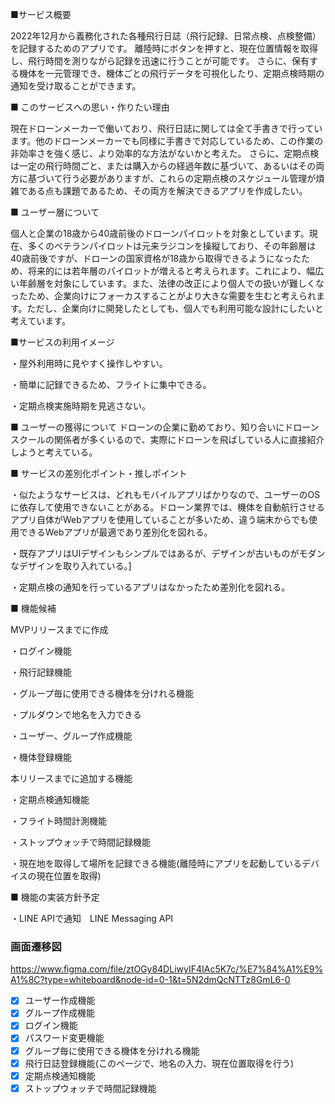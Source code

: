 ■サービス概要

2022年12月から義務化された各種飛行日誌（飛行記録、日常点検、点検整備）を記録するためのアプリです。
離陸時にボタンを押すと、現在位置情報を取得し、飛行時間を測りながら記録を迅速に行うことが可能です。
さらに、保有する機体を一元管理でき、機体ごとの飛行データを可視化したり、定期点検時期の通知を受け取ることができます。

■ このサービスへの思い・作りたい理由

現在ドローンメーカーで働いており、飛行日誌に関しては全て手書きで行っています。他のドローンメーカーでも同様に手書きで対応しているため、この作業の非効率さを強く感じ、より効率的な方法がないかと考えた。
さらに、定期点検は一定の飛行時間ごと、または購入からの経過年数に基づいて、あるいはその両方に基づいて行う必要がありますが、これらの定期点検のスケジュール管理が煩雑である点も課題であるため、その両方を解決できるアプリを作成したい。

■ ユーザー層について

個人と企業の18歳から40歳前後のドローンパイロットを対象としています。現在、多くのベテランパイロットは元来ラジコンを操縦しており、その年齢層は40歳前後ですが、ドローンの国家資格が18歳から取得できるようになったため、将来的には若年層のパイロットが増えると考えられます。これにより、幅広い年齢層を対象にしています。また、法律の改正により個人での扱いが難しくなったため、企業向けにフォーカスすることがより大きな需要を生むと考えられます。ただし、企業向けに開発したとしても、個人でも利用可能な設計にしたいと考えています。

■サービスの利用イメージ

・屋外利用時に見やすく操作しやすい。

・簡単に記録できるため、フライトに集中できる。

・定期点検実施時期を見逃さない。

■ ユーザーの獲得について
ドローンの企業に勤めており、知り合いにドローンスクールの関係者が多くいるので、実際にドローンを飛ばしている人に直接紹介しようと考えている。

■ サービスの差別化ポイント・推しポイント

・似たようなサービスは、どれもモバイルアプリばかりなので、ユーザーのOSに依存して使用できないことがある。ドローン業界では、機体を自動航行させるアプリ自体がWebアプリを使用していることが多いため、違う端末からでも使用できるWebアプリが最適であり差別化を図れる。

・既存アプリはUIデザインもシンプルではあるが、デザインが古いものがモダンなデザインを取り入れている。]

・定期点検の通知を行っているアプリはなかったため差別化を図れる。


■ 機能候補

MVPリリースまでに作成

・ログイン機能

・飛行記録機能

・グループ毎に使用できる機体を分けれる機能

・プルダウンで地名を入力できる

・ユーザー、グループ作成機能

・機体登録機能

本リリースまでに追加する機能

・定期点検通知機能

・フライト時間計測機能

・ストップウォッチで時間記録機能

・現在地を取得して場所を記録できる機能(離陸時にアプリを起動しているデバイスの現在位置を取得)

■ 機能の実装方針予定

・LINE APIで通知　LINE Messaging API


### 画面遷移図
https://www.figma.com/file/ztOGy84DLiwyIF4IAc5K7c/%E7%84%A1%E9%A1%8C?type=whiteboard&node-id=0-1&t=5N2dmQcNTTz8GmL6-0

- [x] ユーザー作成機能
- [x]  グループ作成機能
- [x]  ログイン機能
- [x]  パスワード変更機能
- [x]  グループ毎に使用できる機体を分けれる機能
- [x]  飛行日誌登録機能(このページで、地名の入力、現在位置取得を行う)
- [x]  定期点検通知機能
- [x]  ストップウォッチで時間記録機能
